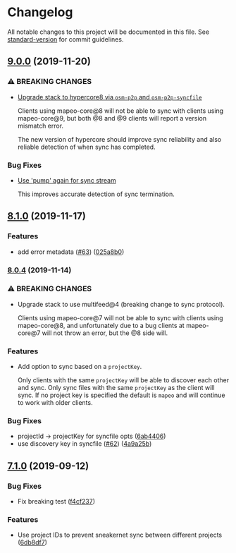 # Changelog

All notable changes to this project will be documented in this file. See [standard-version](https://github.com/conventional-changelog/standard-version) for commit guidelines.

## [9.0.0](https://github.com/digidem/mapeo-core/compare/v8.1.0...v9.0.0) (2019-11-20)

### ⚠ BREAKING CHANGES

* [Upgrade stack to hypercore8 via `osm-p2p` and `osm-p2p-syncfile`](https://github.com/digidem/mapeo-core/commit/25ad69aa76cb4f55d4acd3cc63e6e4f4b00bc7b9)

    Clients using mapeo-core@8 will not be able to sync with clients using mapeo-core@9, but both @8 and @9 clients will report a version mismatch error.

    The new version of hypercore should improve sync reliability and also reliable detection of when sync has completed.

### Bug Fixes

* [Use 'pump' again for sync stream](https://github.com/digidem/mapeo-core/commit/922405c321984d678f4be18a5d169c417d1fa317)

    This improves accurate detection of sync termination.


## [8.1.0](https://github.com/digidem/mapeo-core/compare/v8.0.4...v8.1.0) (2019-11-17)

### Features

* add error metadata ([#63](https://github.com/digidem/mapeo-core/issues/63)) ([025a8b0](https://github.com/digidem/mapeo-core/commit/025a8b09fe29e12ade4162296012308e51b977ad))

### [8.0.4](https://github.com/digidem/mapeo-core/compare/v8.0.3...v8.0.4) (2019-11-14)

### ⚠ BREAKING CHANGES

* Upgrade stack to use multifeed@4 (breaking change to sync protocol).

    Clients using mapeo-core@7 will not be able to sync with clients using mapeo-core@8, and unfortunately due to a bug clients at mapeo-core@7 will not throw an error, but the @8 side will.

### Features

* Add option to sync based on a `projectKey`.

    Only clients with the same `projectKey` will be able to discover each other
  and sync. Only sync files with the same `projectKey` as the client will sync.
  If no project key is specified the default is `mapeo` and will continue to
  work with older clients.

### Bug Fixes

* projectId -> projectKey for syncfile opts ([6ab4406](https://github.com/digidem/mapeo-core/commit/6ab4406e2b4812cd48e9ed746cbf6384da134ae8))
* use discovery key in syncfile ([#62](https://github.com/digidem/mapeo-core/issues/62)) ([4a9a25b](https://github.com/digidem/mapeo-core/commit/4a9a25b87fbb7616cfba64a66ac0d80c9cb7cc48))

## [7.1.0](https://github.com/digidem/mapeo-core/compare/v7.0.3...v7.1.0) (2019-09-12)

### Bug Fixes

* Fix breaking test ([f4cf237](https://github.com/digidem/mapeo-core/commit/f4cf237))


### Features

* Use project IDs to prevent sneakernet sync between different projects ([6db8df7](https://github.com/digidem/mapeo-core/commit/6db8df7))
